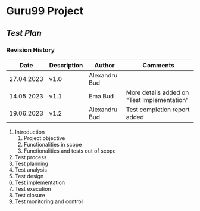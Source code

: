 # Guru99 Project
## ***Test Plan***
### **Revision History**

| Date | Description | Author | Comments |
|---|---|---|---|
| 27.04.2023 | v1.0 | Alexandru Bud |  |
| 14.05.2023 | v1.1 | Ema Bud | More details added on "Test Implementation" |
| 19.06.2023 | v1.2 | Alexandru Bud | Test completion report added |

1. Introduction
    1. Project objective
    2. Functionalities in scope
    3. Functionalities and tests out of scope
2. Test process
3. Test planning
4. Test analysis
5. Test design
6. Test implementation
7. Test execution
8. Test closure
9. Test monitoring and control
